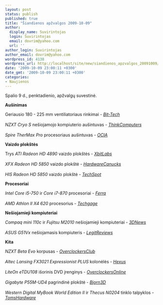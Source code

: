 ```yaml
---
layout: post
status: publish
published: true
title: "Šiandienos apžvalgos 2009-10-09"
author:
  display_name: Suvirintojas
  login: Suvirintojas
  email: dovrim@yahoo.com
  url: ''
author_login: Suvirintojas
author_email: dovrim@yahoo.com
wordpress_id: 4138
wordpress_url: http://localhost/site/new/siandienos_apzvalgos_20091009/
date: '2009-10-09 23:00:11 +0300'
date_gmt: '2009-10-09 23:00:11 +0300'
categories:
- Naujienos
---
```

<p>Spalio 9 d., penktadienio, apžvalgų suvestinė.</p>
<p><b>Aušinimas</b></p>
<p>Geriausio 180 - 225 mm ventiliatoriaus rinkimai - <i><a class="ns" href="http://www.bit-tech.net/hardware/cooling/2009/10/09/whats-the-best-supersize-case-fan/1">Bit-Tech</a></i><br />
<br /><i>NZXT Cryo S</i> nešiojamojo kompiuterio aušintuvas - <i><a class="ns" href="http://www.thinkcomputers.org/index.php?x=reviews&id=1060">ThinkComputers</a></i><br />
<br /><i>Spire TherMax Pro</i> procesoriaus aušintuvas - <i><a class="ns" href="http://www.ocia.net/reviews/spirethermax/page1.shtml">OCIA</a></i></p>
<p><b>Vaizdo plokštės</b></p>
<p>Trys <i>ATI Radeon HD 4890</i> vaizdo plokštės - <i><a class="ns" href="http://www.xbitlabs.com/articles/video/display/radeon-hd4890-roundup.html">XbitLabs</a></i><br />
<br /><i>XFX Radeon HD 5850</i> vaizdo plokštė - <i><a class="ns" href="http://www.hardwarecanucks.com/forum/hardware-canucks-reviews/24095-xfx-radeon-hd-5850-1gb-gddr5-review.html">HardwareCanucks</a></i><br />
<br /><i>HIS Radeon HD 5850</i> vaizdo plokštė - <i><a class="ns" href="http://www.techspot.com/review/206-his-radeon-hd-5850/">TechSpot</a></i></p>
<p><b>Procesoriai</b></p>
<p><i>Intel Core i5-750</i> ir <i>Core i7-870</i> procesoriai - <i><a class="ns" href="http://www.ferra.ru/online/system/91487/">Ferra</a></i><br />
<br /><i>AMD Athlon II X4 620</i> procesorius - <i><a class="ns" href="http://techgage.com/article/amd_athlon_ii_x4_620_-_quad-core_at_99/7">Techgage</a></i></p>
<p><b>Nešiojamieji kompiuteriai</b></p>
<p><i>Compaq mini 110c</i> ir <i>Fujitsu M2010</i> nešiojamieji kompiuteriai - <i><a class="ns" href="http://www.3dnews.ru/mobile/compaq_mini_110c_vs_fujitsu_m2010/">3DNews</a></i><br />
<br /><i>ASUS G51Vx</i> nešiojamasis kompiuteris - <i><a class="ns" href="http://legitreviews.com/article/1092/1/">LegitReviews</a></i></p>
<p><b>Kita</b></p>
<p><i>NZXT Beta Evo</i> korpusas - <i><a class="ns" href="http://www.overclockersclub.com/reviews/nzxt_beta_evo/">OverclockersClub</a></i><br />
<br /><i>Altec Lansing FX3021 Expressionist PLUS</i> kolonėlės - <i><a class="ns" href="http://lifestyle.hexus.net/content/item.php?item=20482">Hexus</a></i><br />
<br /><i>LiteOn eTDU108</i> išorinis DVD įrenginys - <i><a class="ns" href="http://www.overclockersonline.net/?page=articles&num=3191">OverclockersOnline</a></i><br />
<br /><i>Gigabyte P55M-UD4</i> pagrindinė plokštė - <i><a class="ns" href="http://bjorn3d.com/read.php?cID=1680">Bjorn3D</a></i><br />
<br /><i>Western Digital MyBook World Edition II</i> ir <i>Thecus N0204</i> tinklo talpyklos - <i><a class="ns" href="http://www.tomshardware.com/reviews/mybook-n0204-nas,2417.html">TomsHardware</a></i><br /></p>
